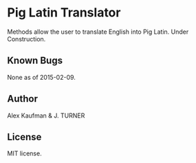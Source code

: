 Pig Latin Translator
======================

Methods allow the user to translate English into Pig Latin. Under Construction.

Known Bugs
----------

None as of 2015-02-09.

Author
------

Alex Kaufman & J. TURNER

License
-------

MIT license.
